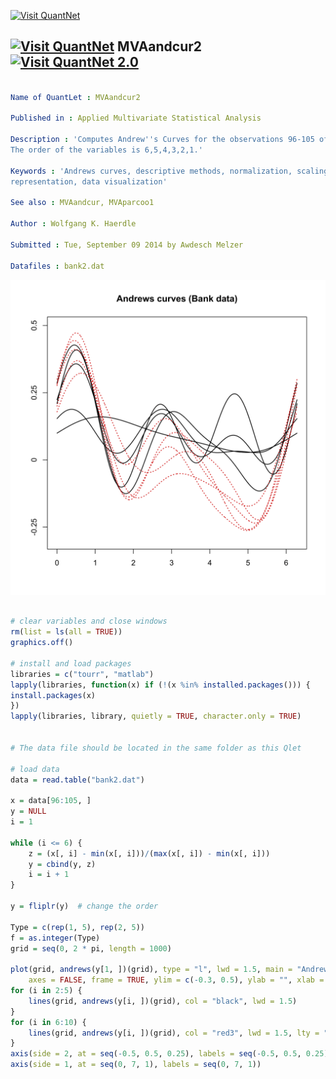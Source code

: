 
[<img src="https://github.com/QuantLet/Styleguide-and-Validation-procedure/blob/master/pictures/banner.png" alt="Visit QuantNet">](http://quantlet.de/index.php?p=info)

## [<img src="https://github.com/QuantLet/Styleguide-and-Validation-procedure/blob/master/pictures/qloqo.png" alt="Visit QuantNet">](http://quantlet.de/) **MVAandcur2** [<img src="https://github.com/QuantLet/Styleguide-and-Validation-procedure/blob/master/pictures/QN2.png" width="60" alt="Visit QuantNet 2.0">](http://quantlet.de/d3/ia)

```yaml

Name of QuantLet : MVAandcur2

Published in : Applied Multivariate Statistical Analysis

Description : 'Computes Andrew''s Curves for the observations 96-105 of the Swiss bank notes data.
The order of the variables is 6,5,4,3,2,1.'

Keywords : 'Andrews curves, descriptive methods, normalization, scaling, financial, plot, graphical
representation, data visualization'

See also : MVAandcur, MVAparcoo1

Author : Wolfgang K. Haerdle

Submitted : Tue, September 09 2014 by Awdesch Melzer

Datafiles : bank2.dat

```

![Picture1](MVAandcur2-1.png)


```r

# clear variables and close windows
rm(list = ls(all = TRUE))
graphics.off()

# install and load packages
libraries = c("tourr", "matlab")
lapply(libraries, function(x) if (!(x %in% installed.packages())) {
install.packages(x)
})
lapply(libraries, library, quietly = TRUE, character.only = TRUE)


# The data file should be located in the same folder as this Qlet

# load data
data = read.table("bank2.dat")

x = data[96:105, ]
y = NULL
i = 1

while (i <= 6) {
    z = (x[, i] - min(x[, i]))/(max(x[, i]) - min(x[, i]))
    y = cbind(y, z)
    i = i + 1
}

y = fliplr(y)  # change the order

Type = c(rep(1, 5), rep(2, 5))
f = as.integer(Type)
grid = seq(0, 2 * pi, length = 1000)

plot(grid, andrews(y[1, ])(grid), type = "l", lwd = 1.5, main = "Andrews curves (Bank data)", 
    axes = FALSE, frame = TRUE, ylim = c(-0.3, 0.5), ylab = "", xlab = "")
for (i in 2:5) {
    lines(grid, andrews(y[i, ])(grid), col = "black", lwd = 1.5)
}
for (i in 6:10) {
    lines(grid, andrews(y[i, ])(grid), col = "red3", lwd = 1.5, lty = "dotted")
}
axis(side = 2, at = seq(-0.5, 0.5, 0.25), labels = seq(-0.5, 0.5, 0.25))
axis(side = 1, at = seq(0, 7, 1), labels = seq(0, 7, 1))
```
